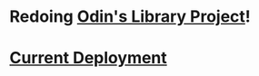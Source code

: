 # Redoing [Odin's Library Project](https://github.com/irlgabriel/js-library-project)!

# [Current Deployment](irlgabriel.github.io/library-project-redo)